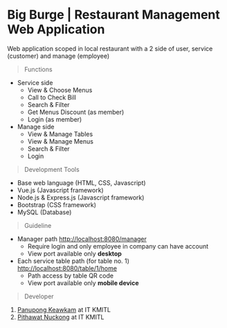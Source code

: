 # Big Burge | Restaurant Management Web Application
Web application scoped in local restaurant with a 2 side of user, service (customer) and manage (employee)

> Functions
* Service side
  * View & Choose Menus
  * Call to Check Bill
  * Search & Filter
  * Get Menus Discount (as member)
  * Login (as member)
* Manage side
  * View & Manage Tables
  * View & Manage Menus
  * Search & Filter
  * Login
> Development Tools
* Base web language (HTML, CSS, Javascript)
* Vue.js (Javascript framework)
* Node.js & Express.js (Javascript framework)
* Bootstrap (CSS framework)
* MySQL (Database)
> Guideline
* Manager path [http://localhost:8080/manager](http://localhost:8080/manager)
  * Require login and only employee in company can have account
  * View port available only **desktop**
* Each service table path (for table no. 1) [http://localhost:8080/table/1/home](http://localhost:8080/table/1/home)<br>
  * Path access by table QR code
  * View port available only **mobile device**
> Developer
1. [Panupong Keawkam](https://github.com/panupongkeawkam) at IT KMITL
2. [Pithawat Nuckong](https://github.com/pithawat565) at IT KMITL
